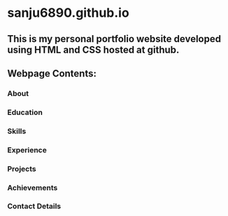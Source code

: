 # sanju6890.github.io

## This is my personal portfolio website developed using HTML and CSS hosted at github.

## Webpage Contents:
### About
### Education
### Skills
### Experience
### Projects
### Achievements
### Contact Details